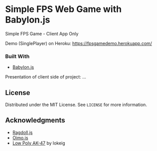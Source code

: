 # Simple FPS Web Game with Babylon.js
 Simple FPS Game - Client App Only
 
 Demo (SinglePlayer) on Heroku: https://fpsgamedemo.herokuapp.com/
 
 
 ### Built With

* [Babylon.js](https://babylonjs.com/)

 Presentation of client side of project: ...
 
 <!-- LICENSE -->
## License

Distributed under the MIT License. See `LICENSE` for more information.

<!-- ACKNOWLEDGMENTS -->
## Acknowledgments

* [Ragdoll.js](https://github.com/jongomez/ragdoll.js/)
* [Oimo.js](https://github.com/lo-th/Oimo.js/)
* [Low Poly AK-47](https://skfb.ly/opD99) by lokeig